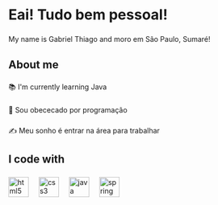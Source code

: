<h1 align="left">Eai! Tudo bem pessoal!</h1>

###

<p align="left">My name is Gabriel Thiago and  moro em São Paulo, Sumaré!</p>

###

<h2 align="left">About me</h2>

###

<p align="left">📚 I'm currently learning Java</p>

###

<p align="left">🎯 Sou obececado por programação</p>

###

<p align="left">✍️ Meu sonho é entrar na área para trabalhar</p>

###

<h2 align="left">I code with</h2>

###

<div align="left">
  <img src="https://cdn.jsdelivr.net/gh/devicons/devicon/icons/html5/html5-original.svg" height="40" alt="html5 logo"  />
  <img width="12" />
  <img src="https://cdn.jsdelivr.net/gh/devicons/devicon/icons/css3/css3-original.svg" height="40" alt="css3 logo"  />
  <img width="12" />
  <img src="https://cdn.jsdelivr.net/gh/devicons/devicon/icons/java/java-original.svg" height="40" alt="java logo"  />
  <img width="12" />
  <img src="https://cdn.jsdelivr.net/gh/devicons/devicon/icons/spring/spring-original.svg" height="40" alt="spring logo"  />
</div>

###
